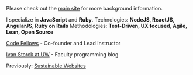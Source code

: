 Please check out the [main site](http://www.ivanstorck.com) for more background information.

I specialize in **JavaScript** and **Ruby**.
Technologies: **NodeJS, ReactJS, AngularJS, Ruby on Rails**
Methodologies: **Test-Driven, UX focused, Agile, Lean, Open Source**

[Code Fellows](http://www.codefellows.org) - Co-founder and Lead Instructor

[Ivan Storck at UW](http://faculty.washington.edu/ivanoats) - Faculty programming blog

Previously: [Sustainable Websites](http://www.sustainablewebsites.com)